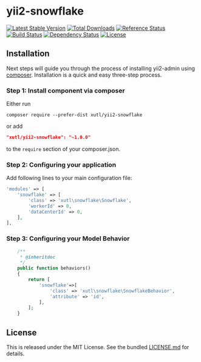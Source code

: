 # yii2-snowflake

[![Latest Stable Version](https://poser.pugx.org/xutl/yii2-snowflake/v/stable.png)](https://packagist.org/packages/xutl/yii2-snowflake)
[![Total Downloads](https://poser.pugx.org/xutl/yii2-snowflake/downloads.png)](https://packagist.org/packages/xutl/yii2-snowflake)
[![Reference Status](https://www.versioneye.com/php/xutl:yii2-snowflake/reference_badge.svg)](https://www.versioneye.com/php/xutl:yii2-snowflake/references)
[![Build Status](https://img.shields.io/travis/xutl/yii2-snowflake.svg)](http://travis-ci.org/xutl/yii2-snowflake)
[![Dependency Status](https://www.versioneye.com/php/xutl:yii2-snowflake/dev-master/badge.png)](https://www.versioneye.com/php/xutl:yii2-snowflake/dev-master)
[![License](https://poser.pugx.org/xutl/yii2-snowflake/license.svg)](https://packagist.org/packages/xutl/yii2-snowflake)


Installation
------------

Next steps will guide you through the process of installing yii2-admin using [composer](http://getcomposer.org/download/). Installation is a quick and easy three-step process.

### Step 1: Install component via composer

Either run

```
composer require --prefer-dist xutl/yii2-snowflake
```

or add

```json
"xutl/yii2-snowflake": "~1.0.0"
```

to the `require` section of your composer.json.

### Step 2: Configuring your application

Add following lines to your main configuration file:

```php
'modules' => [
    'snowflake' => [
        'class' => 'xutl\snowflake\Snowflake',
        'workerId' => 0,
        'dataCenterId' => 0,
    ],
],
```

### Step 3: Configuring your Model Behavior

```php
    /**
     * @inheritdoc
     */
    public function behaviors()
    {
        return [
            'snowflake'=>[
                'class' => 'xutl\snowflake\SnowflakeBehavior',
                'attribute' => 'id',
            ],
        ];
    }
```

## License

This is released under the MIT License. See the bundled [LICENSE.md](LICENSE.md)
for details.